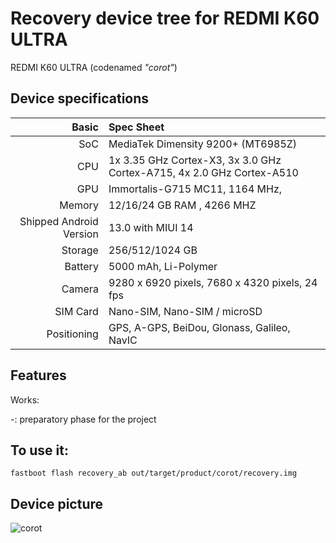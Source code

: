 # Recovery device tree for REDMI K60 ULTRA

REDMI K60 ULTRA (codenamed _"corot"_) 

## Device specifications

Basic   | Spec Sheet
-------:|:-------------------------
SoC     | MediaTek Dimensity 9200+ (MT6985Z)
CPU     | 1x 3.35 GHz Cortex-X3, 3x 3.0 GHz Cortex-A715, 4x 2.0 GHz Cortex-A510
GPU     | Immortalis-G715 MC11, 1164 MHz, 
Memory  | 12/16/24 GB RAM , 4266 MHZ
Shipped Android Version | 13.0 with MIUI 14
Storage | 256/512/1024 GB
Battery | 5000 mAh, Li-Polymer
Camera  | 9280 x 6920 pixels, 7680 x 4320 pixels, 24 fps
SIM Card | Nano-SIM, Nano-SIM / microSD
Positioning | GPS, A-GPS, BeiDou, Glonass, Galileo, NavIC    

## Features

Works:

 -: preparatory phase for the project

## To use it:

```
fastboot flash recovery_ab out/target/product/corot/recovery.img
```
## Device picture
![corot](https://i02.appmifile.com/329_operator_sg/14/08/2023/3fcfdc0e83081349795e70056be19e35.png)
